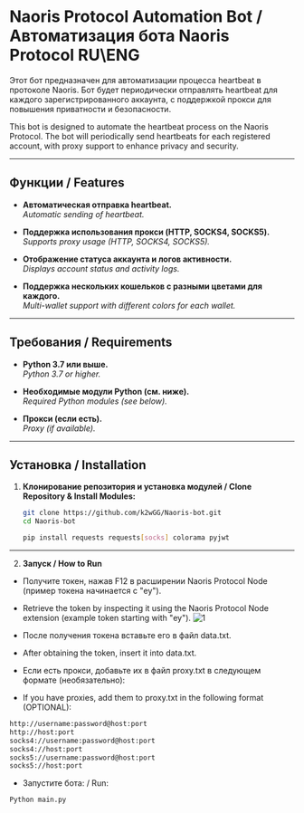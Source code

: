 # Naoris Protocol Automation Bot / Автоматизация бота Naoris Protocol RU\ENG

Этот бот предназначен для автоматизации процесса heartbeat в протоколе Naoris. Бот будет периодически отправлять heartbeat для каждого зарегистрированного аккаунта, с поддержкой прокси для повышения приватности и безопасности.

This bot is designed to automate the heartbeat process on the Naoris Protocol. The bot will periodically send heartbeats for each registered account, with proxy support to enhance privacy and security.

---

## **Функции / Features**

- **Автоматическая отправка heartbeat.**  
  *Automatic sending of heartbeat.*

- **Поддержка использования прокси (HTTP, SOCKS4, SOCKS5).**  
  *Supports proxy usage (HTTP, SOCKS4, SOCKS5).*

- **Отображение статуса аккаунта и логов активности.**  
  *Displays account status and activity logs.*

- **Поддержка нескольких кошельков с разными цветами для каждого.**  
  *Multi-wallet support with different colors for each wallet.*

---

## **Требования / Requirements**

- **Python 3.7 или выше.**  
  *Python 3.7 or higher.*

- **Необходимые модули Python (см. ниже).**  
  *Required Python modules (see below).*

- **Прокси (если есть).**  
  *Proxy (if available).*

---

## **Установка / Installation**

1. **Клонирование репозитория и установка модулей / Clone Repository & Install Modules:**

   ```bash
   git clone https://github.com/k2wGG/Naoris-bot.git
   cd Naoris-bot
   ```
   ```bash
   pip install requests requests[socks] colorama pyjwt
   ```
---

2. **Запуск / How to Run**
- Получите токен, нажав F12 в расширении Naoris Protocol Node (пример токена начинается с "ey").

- Retrieve the token by inspecting it using the Naoris Protocol Node extension (example token starting with "ey").
![1](https://github.com/user-attachments/assets/4b9b53b1-7bdb-4073-9657-5476e24b380b)

- После получения токена вставьте его в файл data.txt.
- After obtaining the token, insert it into data.txt.

- Если есть прокси, добавьте их в файл proxy.txt в следующем формате (необязательно):
- If you have proxies, add them to proxy.txt in the following format (OPTIONAL):
```bash
http://username:password@host:port
http://host:port
socks4://username:password@host:port
socks4://host:port
socks5://username:password@host:port
socks5://host:port
```
- Запустите бота: / Run: 
```bash
Python main.py
```
